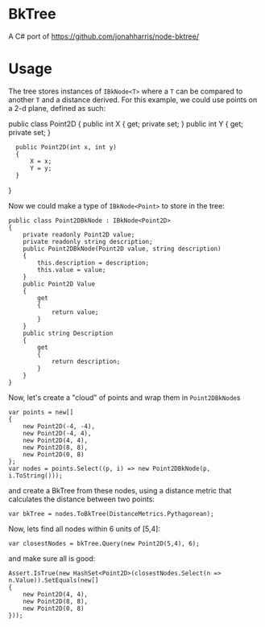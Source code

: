 # BkTree

A C# port of https://github.com/jonahharris/node-bktree/

Usage
===

The tree stores instances of `IBkNode<T>` where a `T` can be compared to another `T` and a distance derived. For this example, we could use points on a 2-d plane, defined as such:

  public class Point2D
  {
      public int X { get; private set; }
      public int Y { get; private set; }

      public Point2D(int x, int y)
      {
          X = x;
          Y = y;
      }
  }

Now we could make a type of `IBkNode<Point>` to store in the tree:

    public class Point2DBkNode : IBkNode<Point2D>
    {
        private readonly Point2D value;
        private readonly string description;
        public Point2DBkNode(Point2D value, string description)
        {
            this.description = description;
            this.value = value;
        }
        public Point2D Value
        {
            get
            {
                return value;
            }
        }
        public string Description
        {
            get
            {
                return description;
            }
        }
    }

Now, let's create a "cloud" of points and wrap them in `Point2DBkNode`s

    var points = new[]
    {
        new Point2D(-4, -4),
        new Point2D(-4, 4),
        new Point2D(4, 4),
        new Point2D(8, 8),
        new Point2D(0, 8)
    };
    var nodes = points.Select((p, i) => new Point2DBkNode(p, i.ToString()));

and create a BkTree from these nodes, using a distance metric that calculates the distance between two points:

    var bkTree = nodes.ToBkTree(DistanceMetrics.Pythagorean);

Now, lets find all nodes within 6 units of [5,4]:

    var closestNodes = bkTree.Query(new Point2D(5,4), 6);

and make sure all is good:

    Assert.IsTrue(new HashSet<Point2D>(closestNodes.Select(n => n.Value)).SetEquals(new[]
    {
        new Point2D(4, 4),
        new Point2D(8, 8),
        new Point2D(0, 8)
    }));
